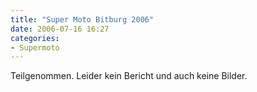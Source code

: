 ```yaml
---
title: "Super Moto Bitburg 2006"
date: 2006-07-16 16:27
categories: 
- Supermoto
---
```

Teilgenommen. Leider kein Bericht und auch keine Bilder.
